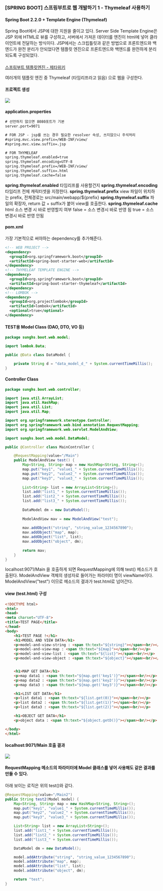 ### [SPRING BOOT] 스프링부트로 웹 개발하기 1 - Thymeleaf 사용하기

#### Spring Boot 2.2.0 + Template Engine (Thymeleaf)

Spring Boot에서 JSP에 대한 지원을 줄이고 있다.
Server Side Template Engine은 JSP 외에 HTML로 뷰를 구성하고, 서버에서 가져온 데이터를 엔진이 html에 넣어 클라이언트에 전달하는 방식이다.
JSP에서는 스크립틀릿과 같은 방법으로 프론트엔드와 백엔드가 완전 분리가 안되었다면 템플릿 엔진으로 프론트엔드와 백엔드를 완전하게 분리 되도록 구성되었다.

####  

[스프링부트 템플릿엔진 - 제타위키](https://zetawiki.com/wiki/%EC%8A%A4%ED%94%84%EB%A7%81%EB%B6%80%ED%8A%B8_%ED%85%9C%ED%94%8C%EB%A6%BF%EC%97%94%EC%A7%84)

여러개의 템플릿 엔진 중 Thymeleaf (타임리프라고 읽음) 으로 웹을 구성한다.

#### 프로젝트 생성

![](./../../static/Framework/thymeleaf-project-create.png)

####  application.properties
```xml
# 선언하지 않으면 8080포트가 기본
server.port=9071

# FOR JSP - jsp를 쓰는 경우 필요한 resolver 속성, 쓰지않으니 주석처리
#spring.mvc.view.prefix=/WEB-INF/view/
#spring.mvc.view.suffix=.jsp

# FOR THYMELEAF
spring.thymeleaf.enabled=true
spring.thymeleaf.encoding=UTF-8
spring.thymeleaf.prefix=/WEB-INF/view/
spring.thymeleaf.suffix=.html
spring.thymeleaf.cache=false
```

**spring.thymeleaf.enabled**
타임리프를 사용할건지
**spring.thymeleaf.encoding**
타임리프 전체 캐릭터셋을 지정한다.
**spring.thymeleaf.prefix**
view 파일이 위치하는 prefix, 전체경로는 src/main/webapp/${prefix}
**spring.thymeleaf.suffix**
파일의 확장자, return 값 + suffix가 붙어 view를 호출한다.
**spring.thymeleaf.cache**
html 소스 변경 시 바로 반영할지 여부
false = 소스 변경시 바로 반영 됨
true = 소스 변경시 바로 반영 안됨

#### pom.xml
가장 기본적으로 써야하는 dependency를 추가해준다.
```xml
<!-- WEB PROJECT -->
<dependency>
  <groupId>org.springframework.boot</groupId>
  <artifactId>spring-boot-starter-web</artifactId>
</dependency>
<!-- THYMELEAF TEMPLATE ENGINE -->
<dependency>
  <groupId>org.springframework.boot</groupId>
  <artifactId>spring-boot-starter-thymeleaf</artifactId>
</dependency>
<!-- LOMBOK -->
<dependency>
  <groupId>org.projectlombok</groupId>
  <artifactId>lombok</artifactId>
  <optional>true</optional>
</dependency>
```

#### TEST용 Model Class (DAO, DTO, VO 등)
```java
package sunghs.boot.web.model;

import lombok.Data;

public @Data class DataModel {

	private String d = "data_model_d_" + System.currentTimeMillis();
}

```
#### Controller Class
```java
package sunghs.boot.web.controller;

import java.util.ArrayList;
import java.util.HashMap;
import java.util.List;
import java.util.Map;

import org.springframework.stereotype.Controller;
import org.springframework.web.bind.annotation.RequestMapping;
import org.springframework.web.servlet.ModelAndView;

import sunghs.boot.web.model.DataModel;

public @Controller class MainController {

	@RequestMapping(value="/Main")
	public ModelAndView test() {
		Map<String, String> map = new HashMap<String, String>();
		map.put("key1", "value1_" + System.currentTimeMillis());
		map.put("key2", "value2_" + System.currentTimeMillis());
		map.put("key3", "value3_" + System.currentTimeMillis());
		
		List<String> list = new ArrayList<String>();
		list.add("list1_" + System.currentTimeMillis());
		list.add("list2_" + System.currentTimeMillis());
		list.add("list3_" + System.currentTimeMillis());
		
		DataModel dm = new DataModel();
		
		ModelAndView mav = new ModelAndView("test");
		
		mav.addObject("string", "string_value_1234567890");
		mav.addObject("map", map);
		mav.addObject("list", list);
		mav.addObject("object", dm);
		
		return mav;
	}
}
```
localhost:9071/Main 을 호출하게 되면 RequestMapping에 의해 test() 메소드가 호출된다.
ModelAndView 객체의 생성자로 들어가는 파라미터 명이 viewName이다.
ModelAndView("test") 이므로 메소드의 결과가 test.html로 넘어간다.

#### view (test.html) 구성
```html
<!DOCTYPE html>
<html>
<head>
<meta charset="UTF-8">
<title>TEST PAGE</title>
</head>
<body>
	<h1>TEST PAGE !</h1>
	<h1>MODEL AND VIEW DATA</h1>
	<p>model-and-view-string : <span th:text="${string}"></span><br/></p>
	<p>model-and-view-map : <span th:text="${map}"></span><br/></p>
	<p>model-and-view-list : <span th:text="${list}"></span><br/></p>
	<p>model-and-view-object : <span th:text="${object}"></span><br/></p>


	<h1>MAP GET DATA</h1>
	<p>map data1 : <span th:text="${map.get('key1')}"></span><br/></p>
	<p>map data2 : <span th:text="${map.get('key2')}"></span><br/></p>
	<p>map data3 : <span th:text="${map.get('key3')}"></span><br/></p>

	<h1>LIST GET DATA</h1>
	<p>list data1 : <span th:text="${list.get(0)}"></span><br/></p>
	<p>list data2 : <span th:text="${list.get(1)}"></span><br/></p>
	<p>list data3 : <span th:text="${list.get(2)}"></span><br/></p>

	<h1>OBJECT GET DATA</h1>
	<p>object data : <span th:text="${object.getD()}"></span><br/></p>

</body>
</html> 
```

#### localhost:9071/Main 호출 결과
![](./../../static/Framework/thymeleaf-project-create2.png)


#### RequestMapping 메소드의 파라미터에 Model 클래스를 넣어 사용해도 같은 결과를 만들 수 있다.
아래 보이는 로직은 위의 test()와 같다.
```java
@RequestMapping(value="/Main2")
public String test2(Model model) {
	Map<String, String> map = new HashMap<String, String>();
	map.put("key1", "value1_" + System.currentTimeMillis());
	map.put("key2", "value2_" + System.currentTimeMillis());
	map.put("key3", "value3_" + System.currentTimeMillis());

	List<String> list = new ArrayList<String>();
	list.add("list1_" + System.currentTimeMillis());
	list.add("list2_" + System.currentTimeMillis());
	list.add("list3_" + System.currentTimeMillis());

	DataModel dm = new DataModel();

	model.addAttribute("string", "string_value_1234567890");
	model.addAttribute("map", map);
	model.addAttribute("list", list);
	model.addAttribute("object", dm);

	return "test";
}
```
